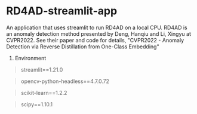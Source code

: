# RD4AD-streamlit-app
An application that uses streamlit to run RD4AD on a local CPU. RD4AD is an anomaly detection method presented by Deng, Hanqiu and Li, Xingyu at CVPR2022. See their paper and code for details, "CVPR2022 - Anomaly Detection via Reverse Distillation from One-Class Embedding"

1. Environment
> streamlit==1.21.0

> opencv-python-headless==4.7.0.72

> scikit-learn==1.2.2

> scipy==1.10.1
